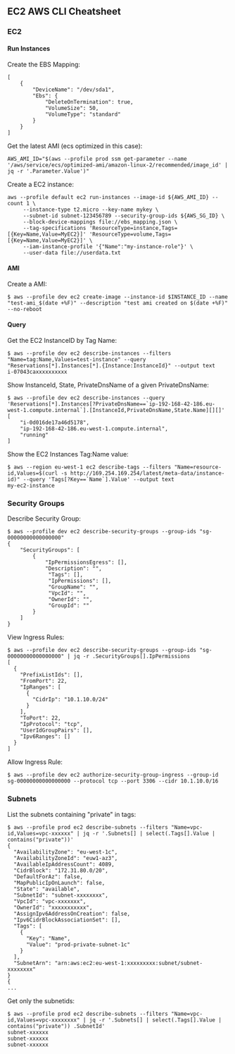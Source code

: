 ## EC2 AWS CLI Cheatsheet

### EC2

#### Run Instances

Create the EBS Mapping:

```
[
    {
        "DeviceName": "/dev/sda1",
        "Ebs": {
            "DeleteOnTermination": true,
            "VolumeSize": 50,
            "VolumeType": "standard"
        }
    }
]
```

Get the latest AMI (ecs optimized in this case):

```
AWS_AMI_ID="$(aws --profile prod ssm get-parameter --name '/aws/service/ecs/optimized-ami/amazon-linux-2/recommended/image_id' | jq -r '.Parameter.Value')"
```

Create a EC2 instance:

```
aws --profile default ec2 run-instances --image-id ${AWS_AMI_ID} --count 1 \
     --instance-type t2.micro --key-name mykey \
     --subnet-id subnet-123456789 --security-group-ids ${AWS_SG_ID} \
     --block-device-mappings file://ebs_mapping.json \
     --tag-specifications 'ResourceType=instance,Tags=[{Key=Name,Value=MyEC2}]' 'ResourceType=volume,Tags=[{Key=Name,Value=MyEC2}]' \
     --iam-instance-profile '{"Name":"my-instance-role"}' \
     --user-data file://userdata.txt
```

#### AMI

Create a AMI:

```
$ aws --profile dev ec2 create-image --instance-id $INSTANCE_ID --name "test-ami_$(date +%F)" --description "test ami created on $(date +%F)" --no-reboot
```

#### Query

Get the EC2 InstanceID by Tag Name:

```
$ aws --profile dev ec2 describe-instances --filters "Name=tag:Name,Values=test-instance" --query "Reservations[*].Instances[*].{Instance:InstanceId}" --output text
i-07043caxxxxxxxxxx
```

Show InstanceId, State, PrivateDnsName of a given PrivateDnsName:

```
$ aws --profile dev ec2 describe-instances --query 'Reservations[*].Instances[?PrivateDnsName==`ip-192-168-42-186.eu-west-1.compute.internal`].[InstanceId,PrivateDnsName,State.Name][][]'
[
    "i-0d016de17a46d5178",
    "ip-192-168-42-186.eu-west-1.compute.internal",
    "running"
]
```

Show the EC2 Instances Tag:Name value:

```
$ aws --region eu-west-1 ec2 describe-tags --filters "Name=resource-id,Values=$(curl -s http://169.254.169.254/latest/meta-data/instance-id)" --query 'Tags[?Key==`Name`].Value' --output text
my-ec2-instance
```

### Security Groups

Describe Security Group:

```
$ aws --profile dev ec2 describe-security-groups --group-ids "sg-00000000000000000"
{
    "SecurityGroups": [
        {
            "IpPermissionsEgress": [],
            "Description": "",
             "Tags": [],
             "IpPermissions": [],
             "GroupName": "",
             "VpcId": "",
             "OwnerId": "",
             "GroupId": ""
        }
    ]
}
```

View Ingress Rules:

```
$ aws --profile dev ec2 describe-security-groups --group-ids "sg-00000000000000000" | jq -r .SecurityGroups[].IpPermissions
[
  {
    "PrefixListIds": [],
    "FromPort": 22,
    "IpRanges": [
      {
        "CidrIp": "10.1.10.0/24"
      }
    ],
    "ToPort": 22,
    "IpProtocol": "tcp",
    "UserIdGroupPairs": [],
    "Ipv6Ranges": []
  }
]
```

Allow Ingress Rule:

```
$ aws --profile dev ec2 authorize-security-group-ingress --group-id sg-00000000000000000 --protocol tcp --port 3306 --cidr 10.1.10.0/16
```

### Subnets

List the subnets containing "private" in tags:

```
$ aws --profile prod ec2 describe-subnets --filters "Name=vpc-id,Values=vpc-xxxxxx" | jq -r '.Subnets[] | select(.Tags[].Value | contains("private"))'
{
  "AvailabilityZone": "eu-west-1c",
  "AvailabilityZoneId": "euw1-az3",
  "AvailableIpAddressCount": 4089,
  "CidrBlock": "172.31.80.0/20",
  "DefaultForAz": false,
  "MapPublicIpOnLaunch": false,
  "State": "available",
  "SubnetId": "subnet-xxxxxxxx",
  "VpcId": "vpc-xxxxxxx",
  "OwnerId": "xxxxxxxxxxx",
  "AssignIpv6AddressOnCreation": false,
  "Ipv6CidrBlockAssociationSet": [],
  "Tags": [
    {
      "Key": "Name",
      "Value": "prod-private-subnet-1c"
    }
  ],
  "SubnetArn": "arn:aws:ec2:eu-west-1:xxxxxxxxx:subnet/subnet-xxxxxxxx"
}
{
...
```

Get only the subnetids:

```
$ aws --profile prod ec2 describe-subnets --filters "Name=vpc-id,Values=vpc-xxxxxxxx" | jq -r '.Subnets[] | select(.Tags[].Value | contains("private")) .SubnetId'
subnet-xxxxxx
subnet-xxxxxx
subnet-xxxxxx
```
